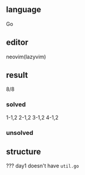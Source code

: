 ## language
Go
## editor
neovim(lazyvim)
## result
8/8
### solved
1-1,2 2-1,2 3-1,2 4-1,2
### unsolved

## structure
???
day1 doesn't have `util.go`  
